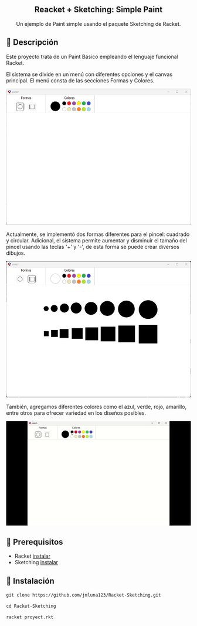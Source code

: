 <h2 align="center">Reacket + Sketching: Simple Paint</h2>

<p align="center">Un ejemplo de Paint simple usando el paquete Sketching de Racket.</p>

## 📍 Descripción

Este proyecto trata de un Paint Básico empleando el lenguaje funcional Racket.

El sistema se divide en un menú con diferentes opciones y el canvas principal. El menú consta de las secciones Formas y Colores.

![Dashboard](https://github.com/jmluna123/Racket-Sketching/blob/main/img/main-page.png)

Actualmente, se implementó dos formas diferentes para el pincel: cuadrado y circular. Adicional, el sistema permite aumentar y disminuir el tamaño del pincel usando las teclas '+' y '-', de esta forma se puede crear diversos dibujos.

![Dashboard](https://github.com/jmluna123/Racket-Sketching/blob/main/img/scale-forms.png)

También, agregamos diferentes colores como el azul, verde, rojo, amarillo, entre otros para ofrecer variedad en los diseños posibles.

![Dashboard](https://github.com/jmluna123/Racket-Sketching/blob/main/img/colores.gif)

## 📌 Prerequisitos

- Racket [instalar](https://docs.racket-lang.org/quick/)
- Sketching [instalar](https://docs.racket-lang.org/manual-sketching/index.html)

## 📌 Instalación

```
git clone https://github.com/jmluna123/Racket-Sketching.git
```

```
cd Racket-Sketching
```

```
racket proyect.rkt
```
